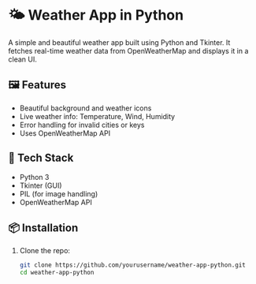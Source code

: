 # 🌤️ Weather App in Python

A simple and beautiful weather app built using Python and Tkinter. It fetches real-time weather data from OpenWeatherMap and displays it in a clean UI.

## 🖼️ Features

- Beautiful background and weather icons
- Live weather info: Temperature, Wind, Humidity
- Error handling for invalid cities or keys
- Uses OpenWeatherMap API

## 🧰 Tech Stack

- Python 3
- Tkinter (GUI)
- PIL (for image handling)
- OpenWeatherMap API

## 📦 Installation

1. Clone the repo:
   ```bash
   git clone https://github.com/yourusername/weather-app-python.git
   cd weather-app-python

